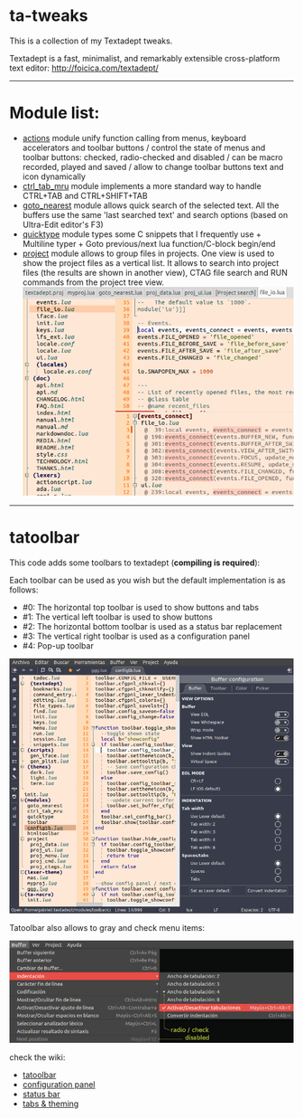 # ta-tweaks

This is a collection of my Textadept tweaks.

Textadept is a fast, minimalist, and remarkably extensible cross-platform text editor: http://foicica.com/textadept/

***

# Module list:

* [actions](https://github.com/gabdub/ta-tweaks/wiki/actions) module unify function calling from menus, keyboard accelerators and toolbar buttons / control the state of menus and toolbar buttons: checked, radio-checked and disabled / can be macro recorded, played and saved / allow to change toolbar buttons text and icon dynamically
* [ctrl_tab_mru](https://github.com/gabdub/ta-tweaks/wiki/ctrl_tab_mru-module) module implements a more standard way to handle CTRL+TAB and CTRL+SHIFT+TAB
* [goto_nearest](https://github.com/gabdub/ta-tweaks/wiki/goto_nearest-module) module allows quick search of the selected text. All the buffers use the same 'last searched text' and search options (based on Ultra-Edit editor's F3)
* [quicktype](https://github.com/gabdub/ta-tweaks/wiki/quicktype-module) module types some C snippets that I frequently use + Multiline typer + Goto previous/next lua function/C-block begin/end
* [project](https://github.com/gabdub/ta-tweaks/wiki/project-module) module allows to group files in projects. One view is used to show the project files as a vertical list. It allows to search into project files (the results are shown in another view),
  CTAG file search and RUN commands from the project tree view.
  ![file search](https://github.com/gabdub/ta-tweaks/blob/master/screencapt/ta_search.png "Search text in Project files")

***

# tatoolbar
This code adds some toolbars to textadept (__compiling is required__):

Each toolbar can be used as you wish but the default implementation is as follows:
* #0: The horizontal top toolbar is used to show buttons and tabs
* #1: The vertical left toolbar is used to show buttons
* #2: The horizontal bottom toolbar is used as a status bar replacement
* #3: The vertical right toolbar is used as a configuration panel
* #4: Pop-up toolbar

![4 toolbars in action](https://github.com/gabdub/ta-tweaks/blob/master/screencapt/tab-win12.png "4 toolbars in action")

Tatoolbar also allows to gray and check menu items:

![Menu changes](https://github.com/gabdub/ta-tweaks/blob/master/screencapt/ttbmenu.png "Menu changes")

check the wiki:
* [tatoolbar](https://github.com/gabdub/ta-tweaks/wiki/tatoolbar)
* [configuration panel](https://github.com/gabdub/ta-tweaks/wiki/tatoolbar---configuration-panel)
* [status bar](https://github.com/gabdub/ta-tweaks/wiki/tatoolbar---status-bar)
* [tabs & theming](https://github.com/gabdub/ta-tweaks/wiki/tatoolbar---tabs-&-theming)
